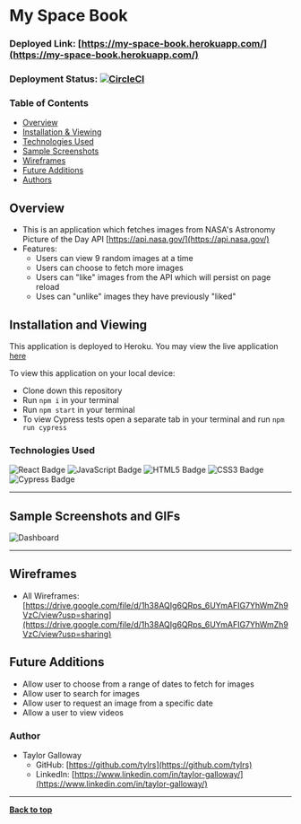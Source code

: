 # My Space Book
### Deployed Link: [https://my-space-book.herokuapp.com/](https://my-space-book.herokuapp.com/)
### Deployment Status: [![CircleCI](https://circleci.com/gh/tylrs/my-space-book/tree/main.svg?style=svg)](https://circleci.com/gh/tylrs/my-space-book/tree/main)

### Table of Contents
- [Overview](#overview)
- [Installation & Viewing](#installation-and-viewing)
- [Technologies Used](#technologies-used)
- [Sample Screenshots](#sample-screenshots-and-gifs)
- [Wireframes](#wireframes)
- [Future Additions](#future-additions)
- [Authors](#authors)

## Overview 

-  This is an application which fetches images from NASA's Astronomy Picture of the Day API [https://api.nasa.gov/](https://api.nasa.gov/)
-  Features:
    -  Users can view 9 random images at a time
    -  Users can choose to fetch more images
    -  Users can "like" images from the API which will persist on page reload
    -  Uses can "unlike" images they have previously "liked"

## Installation and Viewing 

This application is deployed to Heroku. You may view the live application [here](https://my-space-book.herokuapp.com/)

To view this application on your local device:

- Clone down this repository
- Run `npm i` in your terminal
- Run `npm start` in your terminal
- To view Cypress tests open a separate tab in your terminal and run `npm run cypress`

### Technologies Used

<p text-align="center"> 
    <img alt="React Badge" src="https://img.shields.io/badge/React-61DAFB?logo=react&logoColor=000&style=flat-square)" />
    <img alt="JavaScript Badge" src="https://img.shields.io/badge/JavaScript-F7DF1E?logo=javascript&logoColor=000&style=flat-square" />
    <img alt="HTML5 Badge" src="https://img.shields.io/badge/HTML5-E34F26?logo=html5&logoColor=fff&style=flat-square" />
    <img alt="CSS3 Badge" src="https://img.shields.io/badge/CSS3-1572B6?logo=css3&logoColor=fff&style=flat-square" />
    <img alt="Cypress Badge" src="https://img.shields.io/badge/Cypress-17202C?logo=cypress&logoColor=fff&style=flat-square" />
</p>

---
## Sample Screenshots and GIFs
  
  ![Dashboard]()


---

## Wireframes

-  All Wireframes: [https://drive.google.com/file/d/1h38AQIg6QRps_6UYmAFIG7YhWmZh9VzC/view?usp=sharing](https://drive.google.com/file/d/1h38AQIg6QRps_6UYmAFIG7YhWmZh9VzC/view?usp=sharing)


## Future Additions
  * Allow user to choose from a range of dates to fetch for images
  * Allow user to search for images
  * Allow user to request an image from a specific date
  * Allow a user to view videos 


### Author
- Taylor Galloway
  - GitHub: [https://github.com/tylrs](https://github.com/tylrs)
  - LinkedIn: [https://www.linkedin.com/in/taylor-galloway/](https://www.linkedin.com/in/taylor-galloway/)

**************************************************************************

**[Back to top](#table-of-contents)**
